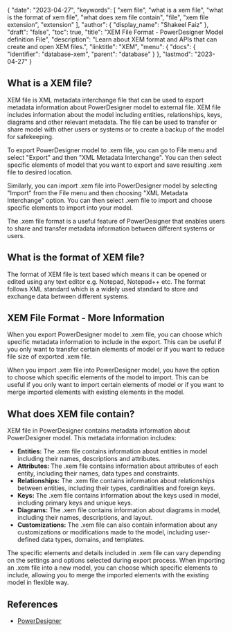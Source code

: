 {
  "date": "2023-04-27",
  "keywords": [
    "xem file",
    "what is a xem file",
    "what is the format of xem file",
    "what does xem file contain",
    "file",
    "xem file extension",
    "extension"
  ],
  "author": {
    "display_name": "Shakeel Faiz"
  },
  "draft": "false",
  "toc": true,
  "title": "XEM File Format - PowerDesigner Model definition File",
  "description": "Learn about XEM format and APIs that can create and open XEM files.",
  "linktitle": "XEM",
  "menu": {
    "docs": {
      "identifier": "database-xem",
      "parent": "database"
    }
  },
  "lastmod": "2023-04-27"
}

## What is a XEM file?

XEM file is XML metadata interchange file that can be used to export metadata information about PowerDesigner model to external file. XEM file includes information about the model including entities, relationships, keys, diagrams and other relevant metadata. The file can be used to transfer or share model with other users or systems or to create a backup of the model for safekeeping.

To export PowerDesigner model to .xem file, you can go to File menu and select "Export" and then "XML Metadata Interchange". You can then select specific elements of model that you want to export and save resulting .xem file to desired location.

Similarly, you can import .xem file into PowerDesigner model by selecting "Import" from the File menu and then choosing "XML Metadata Interchange" option. You can then select .xem file to import and choose specific elements to import into your model.

The .xem file format is a useful feature of PowerDesigner that enables users to share and transfer metadata information between different systems or users.

## What is the format of XEM file?

The format of XEM file is text based which means it can be opened or edited using any text editor e.g. Notepad, Notepad++ etc. The format follows XML standard which is a widely used standard to store and exchange data between different systems.

## XEM File Format - More Information

When you export PowerDesigner model to .xem file, you can choose which specific metadata information to include in the export. This can be useful if you only want to transfer certain elements of model or if you want to reduce file size of exported .xem file.

When you import .xem file into PowerDesigner model, you have the option to choose which specific elements of the model to import. This can be useful if you only want to import certain elements of model or if you want to merge imported elements with existing elements in the model.

## What does XEM file contain?

XEM file in PowerDesigner contains metadata information about PowerDesigner model. This metadata information includes:

- **Entities:** The .xem file contains information about entities in model including their names, descriptions and attributes.
- **Attributes:** The .xem file contains information about attributes of each entity, including their names, data types and constraints.
- **Relationships:** The .xem file contains information about relationships between entities, including their types, cardinalities and foreign keys.
- **Keys:** The .xem file contains information about the keys used in model, including primary keys and unique keys.
- **Diagrams:** The .xem file contains information about diagrams in model, including their names, descriptions, and layout.
- **Customizations:** The .xem file can also contain information about any customizations or modifications made to the model, including user-defined data types, domains, and templates.

The specific elements and details included in .xem file can vary depending on the settings and options selected during export process. When importing an .xem file into a new model, you can choose which specific elements to include, allowing you to merge the imported elements with the existing model in flexible way.

## References
* [PowerDesigner](https://en.wikipedia.org/wiki/PowerDesigner)
